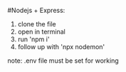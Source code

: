 #Nodejs + Express:

1) clone the file
2) open in terminal
3) run 'npm i'
4) follow up with 'npx nodemon'

note: .env file must be set for working
